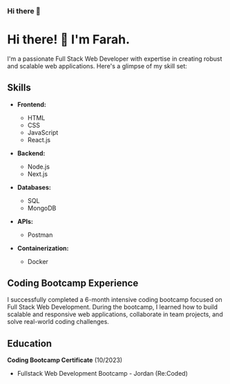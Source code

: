 ### Hi there 👋
# Hi there! 👋 I'm Farah.

I'm a passionate Full Stack Web Developer with expertise in creating robust and scalable web applications. Here's a glimpse of my skill set:

## Skills

- **Frontend:**
  - HTML
  - CSS
  - JavaScript
  - React.js

- **Backend:**
  - Node.js
  - Next.js

- **Databases:**
  - SQL
  - MongoDB

- **APIs:**
  - Postman

- **Containerization:**
  - Docker

## Coding Bootcamp Experience
I successfully completed a 6-month intensive coding bootcamp focused on Full Stack Web Development. During the bootcamp, I learned how to build scalable and responsive web applications, collaborate in team projects, and solve real-world coding challenges.

## Education
**Coding Bootcamp Certificate** (10/2023)
  - Fullstack Web Development Bootcamp - Jordan (Re:Coded)

